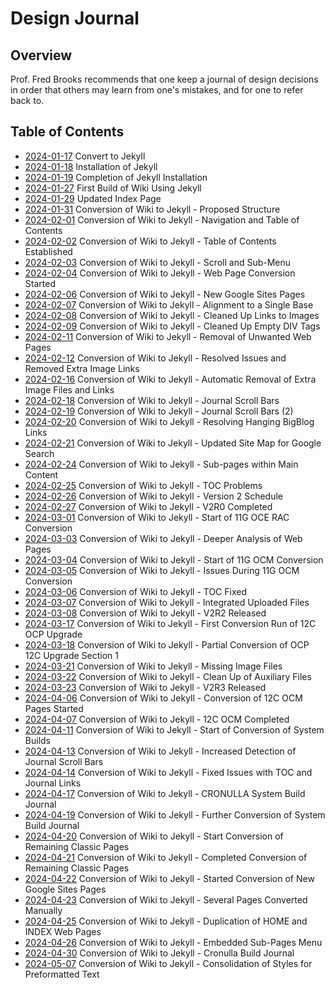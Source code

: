 Design Journal
==============

Overview
--------

Prof. Fred Brooks recommends that one keep a journal of design decisions in order that others may learn from one's mistakes, and for one to refer back to.

Table of Contents
-----------------

* [2024-01-17](2024_01_17.md) Convert to Jekyll
* [2024-01-18](2024_01_18.md) Installation of Jekyll
* [2024-01-19](2024_01_19.md) Completion of Jekyll Installation
* [2024-01-27](2024_01_27.md) First Build of Wiki Using Jekyll
* [2024-01-29](2024_01_29.md) Updated Index Page
* [2024-01-31](2024_01_31.md) Conversion of Wiki to Jekyll - Proposed Structure
* [2024-02-01](2024_02_01.md) Conversion of Wiki to Jekyll - Navigation and Table of Contents
* [2024-02-02](2024_02_02.md) Conversion of Wiki to Jekyll - Table of Contents Established
* [2024-02-03](2024_02_03.md) Conversion of Wiki to Jekyll - Scroll and Sub-Menu
* [2024-02-04](2024_02_04.md) Conversion of Wiki to Jekyll - Web Page Conversion Started
* [2024-02-06](2024_02_06.md) Conversion of Wiki to Jekyll - New Google Sites Pages
* [2024-02-07](2024_02_07.md) Conversion of Wiki to Jekyll - Alignment to a Single Base
* [2024-02-08](2024_02_08.md) Conversion of Wiki to Jekyll - Cleaned Up Links to Images
* [2024-02-09](2024_02_09.md) Conversion of Wiki to Jekyll - Cleaned Up Empty DIV Tags
* [2024-02-11](2024_02_11.md) Conversion of Wiki to Jekyll - Removal of Unwanted Web Pages
* [2024-02-12](2024_02_12.md) Conversion of Wiki to Jekyll - Resolved Issues and Removed Extra Image Links
* [2024-02-16](2024_02_16.md) Conversion of Wiki to Jekyll - Automatic Removal of Extra Image Files and Links
* [2024-02-18](2024_02_18.md) Conversion of Wiki to Jekyll - Journal Scroll Bars
* [2024-02-19](2024_02_19.md) Conversion of Wiki to Jekyll - Journal Scroll Bars (2)
* [2024-02-20](2024_02_20.md) Conversion of Wiki to Jekyll - Resolving Hanging BigBlog Links
* [2024-02-21](2024_02_21.md) Conversion of Wiki to Jekyll - Updated Site Map for Google Search
* [2024-02-24](2024_02_24.md) Conversion of Wiki to Jekyll - Sub-pages within Main Content
* [2024-02-25](2024_02_25.md) Conversion of Wiki to Jekyll - TOC Problems
* [2024-02-26](2024_02_26.md) Conversion of Wiki to Jekyll - Version 2 Schedule
* [2024-02-27](2024_02_27.md) Conversion of Wiki to Jekyll - V2R0 Completed
* [2024-03-01](2024_03_01.md) Conversion of Wiki to Jekyll - Start of 11G OCE RAC Conversion
* [2024-03-03](2024_03_03.md) Conversion of Wiki to Jekyll - Deeper Analysis of Web Pages
* [2024-03-04](2024_03_04.md) Conversion of Wiki to Jekyll - Start of 11G OCM Conversion
* [2024-03-05](2024_03_05.md) Conversion of Wiki to Jekyll - Issues During 11G OCM Conversion
* [2024-03-06](2024_03_06.md) Conversion of Wiki to Jekyll - TOC Fixed
* [2024-03-07](2024_03_07.md) Conversion of Wiki to Jekyll - Integrated Uploaded Files
* [2024-03-08](2024_03_08.md) Conversion of Wiki to Jekyll - V2R2 Released
* [2024-03-17](2024_03_17.md) Conversion of Wiki to Jekyll - First Conversion Run of 12C OCP Upgrade
* [2024-03-18](2024_03_18.md) Conversion of Wiki to Jekyll - Partial Conversion of OCP 12C Upgrade Section 1
* [2024-03-21](2024_03_21.md) Conversion of Wiki to Jekyll - Missing Image Files
* [2024-03-22](2024_03_22.md) Conversion of Wiki to Jekyll - Clean Up of Auxiliary Files
* [2024-03-23](2024_03_23.md) Conversion of Wiki to Jekyll - V2R3 Released
* [2024-04-06](2024_04_06.md) Conversion of Wiki to Jekyll - Conversion of 12C OCM Pages Started
* [2024-04-07](2024_04_07.md) Conversion of Wiki to Jekyll - 12C OCM Completed
* [2024-04-11](2024_04_11.md) Conversion of Wiki to Jekyll - Start of Conversion of System Builds
* [2024-04-13](2024_04_13.md) Conversion of Wiki to Jekyll - Increased Detection of Journal Scroll Bars
* [2024-04-14](2024_04_14.md) Conversion of Wiki to Jekyll - Fixed Issues with TOC and Journal Links
* [2024-04-17](2024_04_17.md) Conversion of Wiki to Jekyll - CRONULLA System Build Journal
* [2024-04-19](2024_04_19.md) Conversion of Wiki to Jekyll - Further Conversion of System Build Journal
* [2024-04-20](2024_04_20.md) Conversion of Wiki to Jekyll - Start Conversion of Remaining Classic Pages
* [2024-04-21](2024_04_21.md) Conversion of Wiki to Jekyll - Completed Conversion of Remaining Classic Pages
* [2024-04-22](2024_04_22.md) Conversion of Wiki to Jekyll - Started Conversion of New Google Sites Pages
* [2024-04-23](2024_04_23.md) Conversion of Wiki to Jekyll - Several Pages Converted Manually
* [2024-04-25](2024_04_25.md) Conversion of Wiki to Jekyll - Duplication of HOME and INDEX Web Pages
* [2024-04-26](2024_04_26.md) Conversion of Wiki to Jekyll - Embedded Sub-Pages Menu
* [2024-04-30](2024_04_30.md) Conversion of Wiki to Jekyll - Cronulla Build Journal
* [2024-05-07](2024_05_07.md) Conversion of Wiki to Jekyll - Consolidation of Styles for Preformatted Text

